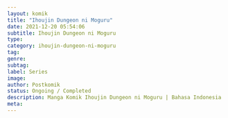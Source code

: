 ```yaml
---
layout: komik
title: "Ihoujin Dungeon ni Moguru"
date: 2021-12-20 05:54:06
subtitle: Ihoujin Dungeon ni Moguru
type: 
category: ihoujin-dungeon-ni-moguru
tag: 
genre: 
subtag: 
label: Series
image: 
author: Postkomik
status: Ongoing / Completed
description: Manga Komik Ihoujin Dungeon ni Moguru | Bahasa Indonesia
meta: 
---
```

